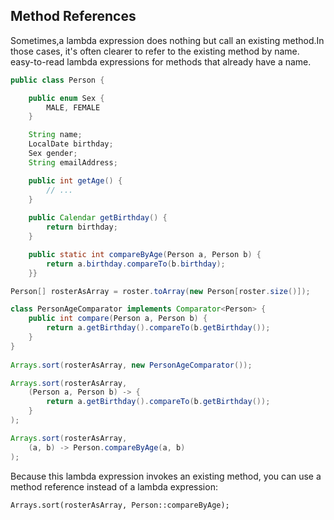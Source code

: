 Method References
---
Sometimes,a lambda expression does nothing but call an existing method.In those cases, it's often clearer to refer to the existing method by name. easy-to-read lambda expressions for methods that already have a name.

```java
public class Person {

    public enum Sex {
        MALE, FEMALE
    }

    String name;
    LocalDate birthday;
    Sex gender;
    String emailAddress;

    public int getAge() {
        // ...
    }
    
    public Calendar getBirthday() {
        return birthday;
    }    

    public static int compareByAge(Person a, Person b) {
        return a.birthday.compareTo(b.birthday);
    }}
```

```java
Person[] rosterAsArray = roster.toArray(new Person[roster.size()]);

class PersonAgeComparator implements Comparator<Person> {
    public int compare(Person a, Person b) {
        return a.getBirthday().compareTo(b.getBirthday());
    }
}
        
Arrays.sort(rosterAsArray, new PersonAgeComparator());
```

```java
Arrays.sort(rosterAsArray,
    (Person a, Person b) -> {
        return a.getBirthday().compareTo(b.getBirthday());
    }
);
```

```java
Arrays.sort(rosterAsArray,
    (a, b) -> Person.compareByAge(a, b)
);
```

Because this lambda expression invokes an existing method, you can use a method reference instead of a lambda expression:

`Arrays.sort(rosterAsArray, Person::compareByAge);`
